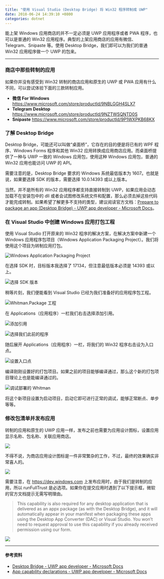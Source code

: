 ```yaml
---
title: "使用 Visual Studio (Desktop Bridge) 将 Win32 程序转制成 UWP"
date: 2018-06-24 14:39:10 +0800
categories: dotnet
---
```


能上架 Windows 应用商店的并不一定必须是 UWP 应用程序或者 PWA 程序，也可以是普通的 Win32 应用程序。典型的上架应用商店的应用有微信、Telegram、Snipaste 等。使用 Desktop Bridge，我们即可以为我们的普通 Win32 应用程序做一个 UWP 的包来。

---

<div id="toc"></div>

### 商店中那些转制的应用

如果你并没有感受到 Win32 转制的商店应用和原生的 UWP 或 PWA 应用有什么不同，可以尝试体验下面的三款转制应用。

- **微信 For Windows** <https://www.microsoft.com/store/productId/9NBLGGH4SLX7>
- **Telegram Desktop** <https://www.microsoft.com/store/productId/9NZTWSQNTD0S>
- **Snipaste** <https://www.microsoft.com/store/productId/9P1WXPKB68KX>

### 了解 Desktop Bridge

Desktop Bridge，可能还可以叫做“桌面桥”，它存在的目的便是将已有的 WPF 程序、Windows Forms 程序和其他 Win32 应用转换成应用商店应用。而桌面桥提供了一种与 UWP 一致的 Windows 应用包，使用这种 Windows 应用包，普通的 Win32 应用也能访问 UWP 的 API。

需要注意的是，Desktop Bridge 要求的 Windows 系统最低版本为 1607。也就是说，如果要选择 SDK 的版本，需要选择 10.0.14393 或以上版本。

当然，并不是所有的 Win32 应用程序都支持直接转制到 UWP，如果应用会动态加载不在安装包中的 dll 或者会试图修改系统文件和配置，那么必须去掉这些代码才能完成转制。如果希望了解更多不支持的类型，建议阅读官方文档：[Prepare to package an app (Desktop Bridge) - UWP app developer - Microsoft Docs](https://docs.microsoft.com/en-us/windows/uwp/porting/desktop-to-uwp-prepare)。

<!-- ### 转制前的准备

我们需要提前下载好转制工具和 SDK：

- [Desktop App Converter](https://aka.ms/converter)
- [Desktop App Converter 基础系统镜像](https://aka.ms/converterimages)

Desktop App Converter 会从应用商店安装，安装好后可以在开始菜单中找到。不用着急去运行它，因为我们稍后会通过 Powershell 并以管理员权限运行。

![](/static/posts/2018-06-23-19-43-16.png)

Desktop App Converter 基础系统镜像下载完后随便放到某个地方，稍后我们能够通过命令行找到即可。

待一切下载完毕，我们以管理员权限运行 PowerShell，然后开始运行命令：

```powershell
> Set-ExecutionPolicy bypass
```

如果中途提示脚本的安全性问题，选择 `[Y] Yes` 或 `[A] Yes to All` 都是可以的。

紧接着运行 DesktopAppConverter.exe 并将 `.\BaseImage-1XXXX.wim` 部分改成前面下载的基础系统镜像的路径。

```powershell
> DesktopAppConverter.exe -Setup -BaseImage .\BaseImage-1XXXX.wim -Verbose
```

如果提示需要重启计算机，那么重启即可。 -->

### 在 Visual Studio 中创建 Windows 应用打包工程

使用 Visual Studio 打开原来的 Win32 程序的解决方案，在解决方案中新建一个 Windows 应用程序包项目（Windows Application Packaging Project）。我们将使用这个项目为转制应用打包。

![Windows Application Packaging Project](/static/posts/2018-06-23-19-58-42.png)

在选择 SDK 时，目标版本我选择了 17134，但注意最低版本必须是 14393 或以上。

![选择 SDK 版本](/static/posts/2018-06-24-10-04-34.png)

稍等片刻，我们便能看到 Visual Studio 已经为我们准备好的应用程序包工程。

![Whitman.Package 工程](/static/posts/2018-06-24-10-07-51.png)

在 Applications（应用程序）一栏我们右击选择添加引用。

![添加引用](/static/posts/2018-06-23-20-43-51.png)

![选择我们此前的程序](/static/posts/2018-06-24-10-09-49.png)

随后展开 Applications（应用程序）一栏，将我们的 Win32 程序右击设为入口点。

![设置入口点](/static/posts/2018-06-24-10-10-40.png)

编译刚刚设置好的打包项目。如果之前的项目能够编译通过，那么这个新的打包项目理论上也是能编译通过的。

![调试部署的 Whitman](/static/posts/2018-06-24-10-37-43.png)

将这个新项目设置为启动项目，启动它即可进行正常的调试，能够正常断点、单步等等。

### 修改包清单并发布应用

转制的应用和原生的 UWP 应用一样，发布之前也需要为应用设计图标，设置应用显示名称、包名称、关联应用商店。

![](/static/posts/2018-06-24-13-42-36.png)

不得不说，为商店应用设计图标是一件非常繁杂的工作，不过，最终的效果确实非常喜人的。

![](/static/posts/2018-06-24-13-41-05.png)

需要注意，在 <https://dev.windows.com> 上发布应用时，由于我们是转制的应用，所以 runFullTrust 是必选项。如果你在提交应用时遇到了以下提示框，微软的官方文档提示无需写明理由。

> This capability is also required for any desktop application that is delivered as an appx package (as with the Desktop Bridge), and it will automatically appear in your manifest when packaging these apps using the Desktop App Converter (DAC) or Visual Studio. You won’t need to request approval to use this capability if you already received permission using our form.

![](/static/posts/2018-06-24-14-36-50.png)

---

#### 参考资料

- [Desktop Bridge - UWP app developer - Microsoft Docs](https://docs.microsoft.com/en-us/windows/uwp/porting/desktop-to-uwp-root)
- [App capability declarations - UWP app developer - Microsoft Docs](https://docs.microsoft.com/en-us/windows/uwp/packaging/app-capability-declarations)
